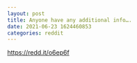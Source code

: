 ```yaml
--- 
layout: post 
title: Anyone have any additional info…. 
date: 2021-06-23 1624460853 
categories: reddit 
--- 
```

https://redd.it/o6ep6f